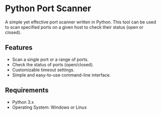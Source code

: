 # Python Port Scanner

A simple yet effective port scanner written in Python. This tool can be used to scan specified ports on a given host to check their status (open or closed).

## Features

- Scan a single port or a range of ports.
- Check the status of ports (open/closed).
- Customizable timeout settings.
- Simple and easy-to-use command-line interface.

## Requirements

- Python 3.x
- Operating System: Windows or Linux
